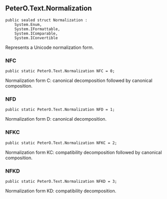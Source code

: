 ## PeterO.Text.Normalization

    public sealed struct Normalization :
        System.Enum,
        System.IFormattable,
        System.IComparable,
        System.IConvertible

Represents a Unicode normalization form.

### NFC

    public static PeterO.Text.Normalization NFC = 0;

Normalization form C: canonical decomposition followed by canonical composition.

### NFD

    public static PeterO.Text.Normalization NFD = 1;

Normalization form D: canonical decomposition.

### NFKC

    public static PeterO.Text.Normalization NFKC = 2;

Normalization form KC: compatibility decomposition followed by canonical composition.

### NFKD

    public static PeterO.Text.Normalization NFKD = 3;

Normalization form KD: compatibility decomposition.
